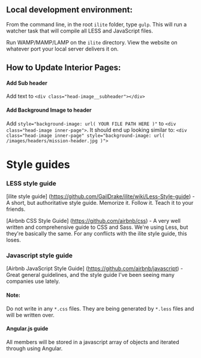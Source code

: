 ## Local development environment:
From the command line, in the root `ilite` folder, type `gulp`. This will run a watcher task that will compile all LESS and JavaScript files.

Run WAMP/MAMP/LAMP on the `ilite` directory. View the website on whatever port your local server delivers it on.

## How to Update Interior Pages:

#### Add Sub header
Add text to `<div class="head-image__subheader"></div>`

#### Add Background Image to header
Add `style="background-image: url( YOUR FILE PATH HERE )"` to `<div class="head-image inner-page">`. It should end up looking similar to: `<div class="head-image inner-page" style="background-image: url( /images/headers/mission-header.jpg )">`

# Style guides

### LESS style guide
[ilite style guide] (https://github.com/GailDrake/ilite/wiki/Less-Style-guide) - A short, but authoritative style guide. Memorize it. Follow it. Teach it to your friends.

[Airbnb CSS Style Guide] (https://github.com/airbnb/css) - A very well written and comprehensive guide to CSS and Sass. We're using Less, but they're basically the same. For any conflicts with the ilite style guide, this loses.


### Javascript style guide
[Airbnb JavaScript Style Guide] (https://github.com/airbnb/javascript) - Great general guidelines, and the style guide I've been seeing many companies use lately.


#### Note:
Do not write in any `*.css` files. They are being generated by `*.less` files and will be written over.

#### Angular.js guide
All members will be stored in a javascript array of objects and iterated through using Angular.
